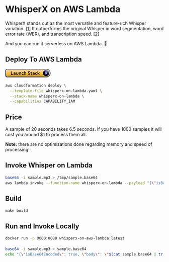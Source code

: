 # WhisperX on AWS Lambda

WhisperX stands out as the most versatile and feature-rich Whisper variation. [[1](https://modal.com/blog/open-source-stt)]
It outperforms the original Whisper in word segmentation, word error rate (WER), and transcription speed. [[2](https://www.isca-archive.org/interspeech_2023/bain23_interspeech.pdf?utm_source=chatgpt.com)]

And you can run it serverless on AWS Lambda. 🚀

## Deploy To AWS Lambda

[![launch-stack.png](launch-stack.png)](https://console.aws.amazon.com/cloudformation/home#/stacks/new?stackName=whisperx-on-lambda&templateURL=https://public-assets-vincent-claes.s3.eu-west-1.amazonaws.com/whisperx-on-lambda/whisperx-on-lambda.yaml)

```bash
aws cloudformation deploy \
  --template-file whisperx-on-lambda.yaml \
  --stack-name whisperx-on-lambda \
  --capabilities CAPABILITY_IAM
```

## Price 

A sample of 20 seconds takes 6.5 seconds.
If you have 1000 samples it will cost you around $1 to process them all.

__Note:__ there are no optimizations done regarding memory and speed of processing!

## Invoke Whisper on Lambda

```bash
base64 -i sample.mp3 > /tmp/sample.base64
aws lambda invoke --function-name whisperx-on-lambda --payload "{\"isBase64Encoded\": true, \"body\": \"$(cat /tmp/sample.base64 | tr -d '\n')\"}" --cli-binary-format raw-in-base64-out /tmp/output.json --log-type Tail --query 'LogResult' --output text | base64 -d
```

## Build

```
make build
```

## Run and Invoke Locally

```bash
docker run -p 9000:8080 whisperx-on-aws-lambda:latest

base64 -i sample.mp3 > sample.base64
echo "{\"isBase64Encoded\": true, \"body\": \"$(cat sample.base64 | tr -d '\n')\"}" > request.json && curl -X POST http://localhost:9000/2015-03-31/functions/function/invocations -H "Content-Type: application/json" --data-binary @request.json
```